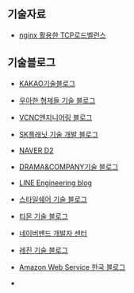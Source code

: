 ## 기술자료
- [nginx 활용한 TCP로드벨런스]()

## 기술블로그
- [KAKAO기술블로그](http://tech.kakao.com)
- [우아한 형제들 기술 블로그](http://woowabros.github.io)
- [VCNC엔지니어링 블로그](http://engineering.vcnc.co.kr)
- [SK플래닛 기술 개발 블로그](http://readme.skplanet.com)
- [NAVER D2](http://d2.naver.com/helloworld)
- [DRAMA&COMPANY기술 블로그](http://blog.dramancompany.com/category/develop)
- [LINE Engineering blog](https://engineering.linecorp.com/kr)
- [스타일쉐어 기술 블로그](http://styleshare.github.io)
- [티몬 기술 블로그](http://tmondev.blog.me)
- [네이버밴드 개발자 센터](https://developers.band.us)
- [레진 기술 블로그](http://tech.lezhin.com)
- [Amazon Web Service 한국 블로그](https://aws.amazon.com/ko/blogs/korea)

- 